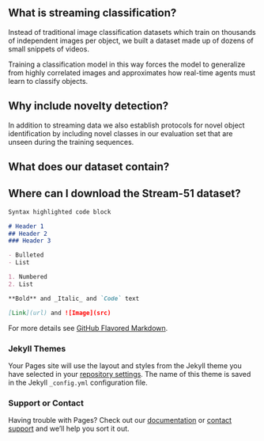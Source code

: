 

## What is streaming classification?

Instead of traditional image classification datasets which train on thousands of independent images per object, we built a dataset made up of dozens of small snippets of videos.

Training a classification model in this way forces the model to generalize from highly correlated images and approximates how real-time agents must learn to classify objects.  

## Why include novelty detection?

In addition to streaming data we also establish protocols for novel object identification by including novel classes in our evaluation set that are unseen during the training sequences.

## What does our dataset contain?

## Where can I download the Stream-51 dataset?



```markdown
Syntax highlighted code block

# Header 1
## Header 2
### Header 3

- Bulleted
- List

1. Numbered
2. List

**Bold** and _Italic_ and `Code` text

[Link](url) and ![Image](src)
```

For more details see [GitHub Flavored Markdown](https://guides.github.com/features/mastering-markdown/).

### Jekyll Themes

Your Pages site will use the layout and styles from the Jekyll theme you have selected in your [repository settings](https://github.com/rproady/Stream-51/settings). The name of this theme is saved in the Jekyll `_config.yml` configuration file.

### Support or Contact

Having trouble with Pages? Check out our [documentation](https://help.github.com/categories/github-pages-basics/) or [contact support](https://github.com/contact) and we’ll help you sort it out.
